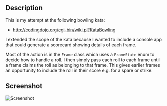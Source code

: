 
## Description

This is my attempt at the following bowling kata:

* http://codingdojo.org/cgi-bin/wiki.pl?KataBowling

I extended the scope of the kata because I wanted to include a console app that could generate a scorecard showing details of each frame.

Most of the action is in the <code>Frame</code> class which uses a <code>FrameState</code> enum to decide how to handle a roll. I then simply pass each roll to each frame until a frame claims the roll as belonging to that frame. This gives earlier frames an opportunity to include the roll in their score e.g. for a spare or strike.

## Screenshot

![Screenshot](https://raw.github.com/taylorjg/BowlingKata/master/Images/Screenshot.png "Screenshot")
